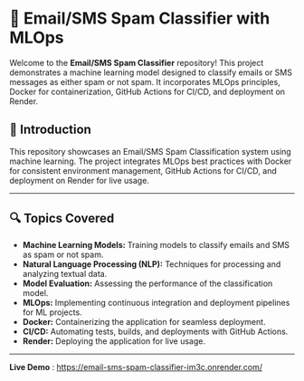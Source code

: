 # 📧 Email/SMS Spam Classifier with MLOps

Welcome to the **Email/SMS Spam Classifier** repository! This project demonstrates a machine learning model designed to classify emails or SMS messages as either spam or not spam. It incorporates MLOps principles, Docker for containerization, GitHub Actions for CI/CD, and deployment on Render.

## 📖 Introduction

This repository showcases an Email/SMS Spam Classification system using machine learning. The project integrates MLOps best practices with Docker for consistent environment management, GitHub Actions for CI/CD, and deployment on Render for live usage.

---

## 🔍 Topics Covered

- **Machine Learning Models:** Training models to classify emails and SMS as spam or not spam.
- **Natural Language Processing (NLP):** Techniques for processing and analyzing textual data.
- **Model Evaluation:** Assessing the performance of the classification model.
- **MLOps:** Implementing continuous integration and deployment pipelines for ML projects.
- **Docker:** Containerizing the application for seamless deployment.
- **CI/CD:** Automating tests, builds, and deployments with GitHub Actions.
- **Render:** Deploying the application for live usage.

---

**Live Demo** : https://email-sms-spam-classifier-im3c.onrender.com/
